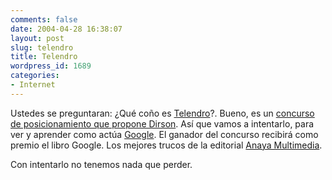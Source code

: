 ```yaml
---
comments: false
date: 2004-04-28 16:38:07
layout: post
slug: telendro
title: Telendro
wordpress_id: 1689
categories:
- Internet
---
```


Ustedes se preguntaran: ¿Qué coño es [Telendro](/archivos/categorias/curiosidades/telendro.php)?. Bueno, es un [concurso de posicionamiento que propone Dirson](http://google.dirson.com/concurso-posicionamiento/). Así que vamos a intentarlo, para ver y aprender como actúa  [Google](http://www.google.com). El ganador del concurso recibirá como premio el libro Google. Los mejores trucos de la editorial [Anaya Multimedia](http://www.anayamultimedia.es/).





Con intentarlo no tenemos nada que perder.




 
